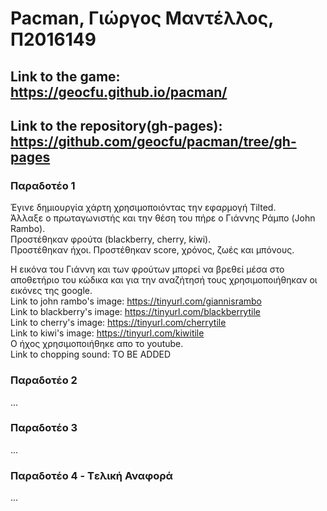 # Pacman, Γιώργος Μαντέλλος, Π2016149
## Link to the game: https://geocfu.github.io/pacman/
## Link to the repository(gh-pages): https://github.com/geocfu/pacman/tree/gh-pages

### Παραδοτέο 1
Έγινε δημιουργία χάρτη χρησιμοποιόντας την εφαρμογή Tilted.  
Άλλαξε o πρωταγωνιστής και την θέση του πήρε ο Γιάννης Ράμπο (John Rambo).  
Προστέθηκαν φρούτα (blackberry, cherry, kiwi).  
Προστέθηκαν ήχοι.
Προστέθηκαν score, χρόνος, ζωές και μπόνους.  

Η εικόνα του Γιάννη και των φρούτων μπορεί να βρεθεί μέσα στο αποθετήριο του κώδικα και για την αναζήτησή τους χρησιμοποιήθηκαν οι εικόνες της google.  
Link to john rambo's image: https://tinyurl.com/giannisrambo  
Link to blackberry's image: https://tinyurl.com/blackberrytile   
Link to cherry's image: https://tinyurl.com/cherrytile  
Link to kiwi's image: https://tinyurl.com/kiwitile  
Ο ήχος χρησιμοποιήθηκε απο το youtube.  
Link to chopping sound: TO BE ADDED  
  


### Παραδοτέο 2

...

### Παραδοτέο 3

...

### Παραδοτέο 4 - Tελική Αναφορά

...
